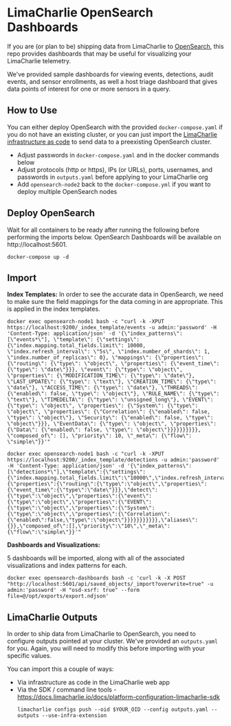 # LimaCharlie OpenSearch Dashboards 

If you are (or plan to be) shipping data from LimaCharlie to [OpenSearch](https://opensearch.org), this repo provides dashboards that may be useful for visualizing your LimaCharlie telemetry. 

We've provided sample dashboards for viewing events, detections, audit events, and sensor enrollments, as well a host triage dashboard that gives data points of interest for one or more sensors in a query.

## How to Use

You can either deploy OpenSearch with the provided `docker-compose.yaml` if you do not have an existing cluster, or you can just import the [LimaCharlie infrastructure as code](https://docs.limacharlie.io/docs/extensions-lc-extensions-infrastructure#using-the-infrastructure-extension) to send data to a preexisting OpenSearch cluster. 

* Adjust passwords in `docker-compose.yaml` and in the docker commands below
* Adjust protocols (http or https), IPs (or URLs), ports, usernames, and passwords in `outputs.yaml` before applying to your LimaCharlie org
* Add `opensearch-node2` back to the `docker-compose.yml` if you want to deploy multiple OpenSearch nodes

## Deploy OpenSearch 

Wait for all containers to be ready after running the following before performing the imports below. OpenSearch Dashboards will be available on http://localhost:5601.

```
docker-compose up -d 
```

## Import 

**Index Templates:** 
In order to see the accurate data in OpenSearch, we need to make sure the field mappings for the data coming in are appropriate. This is applied in the index templates. 


```
docker exec opensearch-node1 bash -c "curl -k -XPUT https://localhost:9200/_index_template/events -u admin:'password' -H 'Content-Type: application/json' -d '{\"index_patterns\": [\"events*\"], \"template\": {\"settings\": {\"index.mapping.total_fields.limit\": 10000, \"index.refresh_interval\": \"5s\", \"index.number_of_shards\": 1, \"index.number_of_replicas\": 0}, \"mappings\": {\"properties\": {\"routing\": {\"type\": \"object\", \"properties\": {\"event_time\": {\"type\": \"date\"}}}, \"event\": {\"type\": \"object\", \"properties\": {\"MODIFICATION_TIME\": {\"type\": \"date\"}, \"LAST_UPDATE\": {\"type\": \"text\"}, \"CREATION_TIME\": {\"type\": \"date\"}, \"ACCESS_TIME\": {\"type\": \"date\"}, \"THREADS\": {\"enabled\": false, \"type\": \"object\"}, \"RULE_NAME\": {\"type\": \"text\"}, \"TIMEDELTA\": {\"type\": \"unsigned_long\"}, \"EVENT\": {\"type\": \"object\", \"properties\": {\"System\": {\"type\": \"object\", \"properties\": {\"Correlation\": {\"enabled\": false, \"type\": \"object\"}, \"Security\": {\"enabled\": false, \"type\": \"object\"}}}, \"EventData\": {\"type\": \"object\", \"properties\": {\"Data\": {\"enabled\": false, \"type\": \"object\"}}}}}}}}}}, \"composed_of\": [], \"priority\": 10, \"_meta\": {\"flow\": \"simple\"}}'"

docker exec opensearch-node1 bash -c "curl -k -XPUT https://localhost:9200/_index_template/detections -u admin:'password' -H 'Content-Type: application/json' -d '{\"index_patterns\":[\"detections*\"],\"template\":{\"settings\":{\"index.mapping.total_fields.limit\":\"10000\",\"index.refresh_interval\":\"5s\",\"index.number_of_shards\":\"1\",\"index.number_of_replicas\":\"0\"},\"mappings\":{\"properties\":{\"routing\":{\"type\":\"object\",\"properties\":{\"event_time\":{\"type\":\"date\"}}},\"detect\":{\"type\":\"object\",\"properties\":{\"event\":{\"type\":\"object\",\"properties\":{\"EVENT\":{\"type\":\"object\",\"properties\":{\"System\":{\"type\":\"object\",\"properties\":{\"Correlation\":{\"enabled\":false,\"type\":\"object\"}}}}}}}}}}},\"aliases\":{}},\"composed_of\":[],\"priority\":\"10\",\"_meta\":{\"flow\":\"simple\"}}'"
```

**Dashboards and Visualizations:**

5 dashboards will be imported, along with all of the associated visualizations and index patterns for each.


```
docker exec opensearch-dashboards bash -c 'curl -k -X POST "http://localhost:5601/api/saved_objects/_import?overwrite=true" -u admin:'password' -H "osd-xsrf: true" --form file=@/opt/exports/export.ndjson'
```

## LimaCharlie Outputs

In order to ship data from LimaCharlie to OpenSearch, you need to configure outputs pointed at your cluster. We've provided an `outputs.yaml` for you. Again, you will need to modify this before importing with your specific values.

You can import this a couple of ways:

* Via infrastructure as code in the LimaCharlie web app
* Via the SDK / command line tools - https://docs.limacharlie.io/docs/platform-configuration-limacharlie-sdk
    ```
    limacharlie configs push --oid $YOUR_OID --config outputs.yaml --outputs --use-infra-extension
    ```